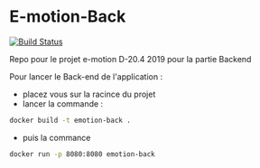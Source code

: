 # E-motion-Back

[![Build Status](https://travis-ci.com/faycalBordjah/E-motion-Back.png?branch=master)](https://travis-ci.org/faycalBordjah/E-motion-Back)

Repo pour le projet e-motion D-20.4 2019 pour la partie Backend 

Pour lancer le Back-end de l'application :

* placez vous sur la racince du projet
* lancer la commande :
```bash
docker build -t emotion-back .
```
* puis la commance 

```bash
docker run -p 8080:8080 emotion-back
```



